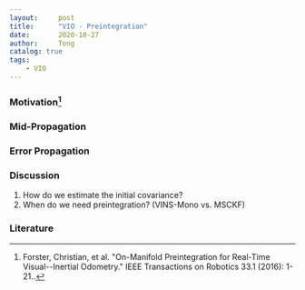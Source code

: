 ```yaml
---
layout:     post
title:      "VIO - Preintegration"
date:       2020-10-27
author:     Tong
catalog: true
tags:
    - VIO
---
```


### Motivation[^Forster16]

### Mid-Propagation

### Error Propagation 

### Discussion

1. How do we estimate the initial covariance?
2. When do we need preintegration? (VINS-Mono vs. MSCKF)

### Literature

[^Forster16]: Forster, Christian, et al. "On-Manifold Preintegration for Real-Time Visual--Inertial Odometry." IEEE Transactions on Robotics 33.1 (2016): 1-21..